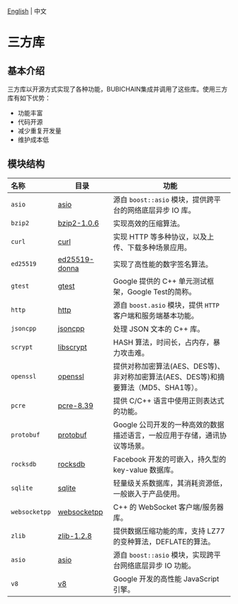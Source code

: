 [English](README.md) | 中文

# 三方库

## 基本介绍
三方库以开源方式实现了各种功能，BUBICHAIN集成并调用了这些库。使用三方库有如下优势：
- 功能丰富
- 代码开源
- 减少重复开发量
- 维护成本低

## 模块结构

名称 | 目录 | 功能
|:--- | --- | ---
| `asio` | [asio](./asio) | 源自 `boost::asio` 模块，提供跨平台的网络底层异步 IO 库。
| `bzip2` | [bzip2-1.0.6](./bzip2-1.0.6) | 实现高效的压缩算法。
| `curl` | [curl](./curl) | 实现 HTTP 等多种协议，以及上传、下载多种场景应用。
| `ed25519` | [ed25519-donna](./ed25519-donna) | 实现了高性能的数字签名算法。
| `gtest` | [gtest](./gtest) | Google 提供的 C++ 单元测试框架，Google Test的简称。
| `http` | [http](./http) | 源自 `boost.asio` 模块，提供 `HTTP` 客户端和服务端基本功能。
| `jsoncpp` | [jsoncpp](./jsoncpp) | 处理 JSON 文本的 C++  库。
| `scrypt` | [libscrypt](./libscrypt) | HASH 算法，时间长，占内存，暴力攻击难。
| `openssl` | [openssl](./openssl) | 提供对称加密算法(AES、DES等)、非对称加密算法(AES、DES等)和摘要算法（MD5、SHA1等）。
| `pcre` | [pcre-8.39](./pcre-8.39) | 提供 C/C++ 语言中使用正则表达式的功能。
| `protobuf` | [protobuf](./protobuf) | Google 公司开发的一种高效的数据描述语言，一般应用于存储，通讯协议等场景。
| `rocksdb` | [rocksdb](./rocksdb) | Facebook 开发的可嵌入，持久型的 key-value 数据库。
| `sqlite` | [sqlite](./sqlite) | 轻量级关系数据库，其消耗资源低，一般嵌入于产品使用。
| `websocketpp` | [websocketpp](./websocketpp) | C++ 的 WebSocket 客户端/服务器库。
| `zlib` | [zlib-1.2.8](./zlib-1.2.8) | 提供数据压缩功能的库，支持 LZ77 的变种算法，DEFLATE的算法。
| `asio` | [asio](./asio) | 源自 `boost::asio` 模块，实现跨平台网络底层异步 IO 功能。
| `v8` | [v8](https://github.com/chainproject/v8) | Google 开发的高性能 JavaScript 引擎。
